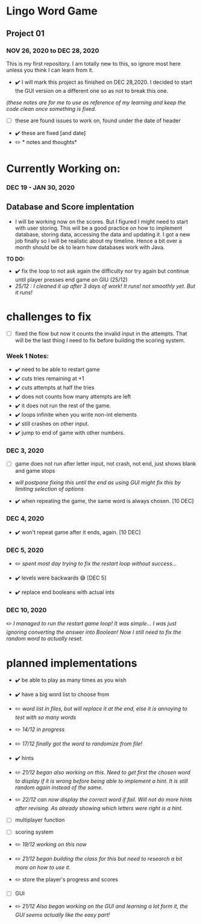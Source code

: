  # Lingo Word Game
 ## Project 01
 ### NOV 26, 2020 to DEC 28, 2020

This is my first repository. I am totally new to this, so ignore most here unless you think I can learn from it.

- :heavy_check_mark: I will mark this project as finished on DEC 28,2020. I decided to start the GUI version on a different one so as not to break this one.

*(these notes are for me to use as reference of my learning and keep the code clean once something is fixed.*
- [ ] these are found issues to work on, found under the date of header
- :heavy_check_mark: these are fixed [and date]
- :pencil2: * notes and thoughts*

# Currently Working on:
### DEC 19 - JAN 30, 2020
## Database and Score implentation
- I will be working now on the scores. But I figured I might need to start with user storing. This will be a good practice on how to implement database, storing data, accessing the data and updating it. I got a new job finally so I will be realistic about my timeline. Hence a bit over a month should be ok to learn how databases work with Java.

**TO DO:**
- :heavy_check_mark: fix the loop to not ask again the difficulty nor try again but continue until player presses end game on GIU (25/12)
- *25/12 : I cleaned it up after 3 days of work! It runs! not smoothly yet. But it runs!*



# challenges to fix
- [ ] fixed the flow but now it counts the invalid input in the attempts. That will be the last thing I need to fix before building the scoring system.




### Week 1 Notes:

- :heavy_check_mark: need to be able to restart game
- :heavy_check_mark: cuts tries remaining at +1
- :heavy_check_mark: cuts attempts at half the tries
- :heavy_check_mark: does not counts how many attempts are left
- :heavy_check_mark: it does not run the rest of the game.
- :heavy_check_mark: loops infinite when you write non-int elements
- :heavy_check_mark: still crashes on other input.
- :heavy_check_mark: jump to end of game with other numbers.

### DEC 3, 2020
- [ ] game does not run after letter input, not crash, not end, just shows blank and game stops
- *will postpone fixing this until the end as using GUI might fix this by limiting selection of options*

- :heavy_check_mark: when repeating the game, the same word is always chosen. [10 DEC]

### DEC 4, 2020
- :heavy_check_mark: won't repeat game after it ends, again. [10 DEC]

### DEC 5, 2020
- :pencil2: *spent most day trying to fix the restart loop without success...*

- :heavy_check_mark: levels were backwards :sweat_smile: [DEC 5]
- :heavy_check_mark: replace end booleans with actual ints

### DEC 10, 2020
:pencil2: *I managed to run the restart game loop! It was simple... I was just ignoring converting the answer into Boolean! Now I still need to fix the random word to actually reset.*



# planned implementations
- :heavy_check_mark: be able to play as many times as you wish

- :heavy_check_mark: have a big word list to choose from
- :pencil2: *word list in files, but will replace it at the end, else it is annoying to test with so many words*
- :pencil2: *14/12 in progress*
- :pencil2: *17/12 finally got the word to randomize from file!*

- :heavy_check_mark: hints
- :pencil2: *21/12 began also working on this. Need to get first the chosen word to display if it is wrong before being able to implement a hint. It is still random again instead of the same.* 
- :pencil2: *22/12 can now display the correct word if fail. Will not do more hints after revising. As already showing which letters were right is a hint.*

- [ ] multiplayer function

- [ ] scoring system 
- :pencil2: *19/12 working on this now*
- :pencil2: *21/12 began building the class for this but need to research a bit more on how to use it.*

- :pencil2: store the player's progress and scores

- [ ] GUI
- :pencil2: *21/12 Also began working on the GUI and learning a lot form it, the GUI seems actually like the easy part!*
